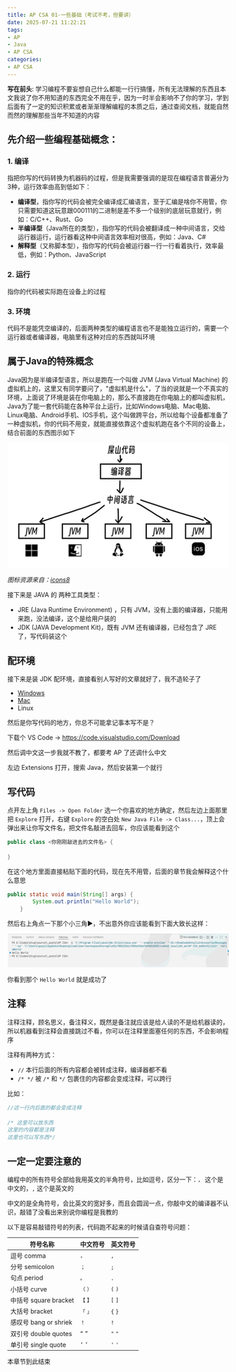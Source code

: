 ```yaml
---
title: AP CSA 01-一些基础（考试不考，但要讲）
date: 2025-07-21 11:22:21
tags:
- AP
- Java
- AP CSA
categories:
- AP CSA
---
```


**写在前头**: 学习编程不要妄想自己什么都能一行行搞懂，所有无法理解的东西且本文我说了你不用知道的东西完全不用在乎，因为一时半会影响不了你的学习，学到后面有了一定的知识积累或者渐渐理解编程的本质之后，通过查阅文档，就能自然而然的理解那些当年不知道的内容

## 先介绍一些编程基础概念：

### 1. 编译

指把你写的代码转换为机器码的过程，但是我需要强调的是现在编程语言普遍分为3种，运行效率由高到低如下：

- **编译型**，指你写的代码会被完全编译成汇编语言，至于汇编是啥你不用管，你只需要知道这玩意跟000111的二进制是差不多一个级别的底层玩意就行，例如：C/C++、Rust、Go
- **半编译型**（Java所在的类型），指你写的代码会被翻译成一种中间语言，交给运行器运行，运行器看这种中间语言效率相对很高，例如：Java、C#
- **解释型**（又称脚本型），指你写的代码会被运行器一行一行看着执行，效率最低，例如：Python、JavaScript

### 2. 运行

指你的代码被实际跑在设备上的过程

### 3. 环境

代码不是能凭空编译的，后面两种类型的编程语言也不是能独立运行的，需要一个运行器或者编译器，电脑里有这种对应的东西就叫环境



## 属于Java的特殊概念

Java因为是半编译型语言，所以是跑在一个叫做 JVM (Java Virtual Machine) 的虚拟机上的，这里又有同学要问了，"虚拟机是什么"，了当的说就是一个不真实的环境，上面说了环境是装在你电脑上的，那么不直接跑在你电脑上的都叫虚拟机，Java为了能一套代码能在各种平台上运行，比如Windows电脑、Mac电脑、Linux电脑、Android手机、IOS手机，这个叫做跨平台，所以给每个设备都准备了一种虚拟机，你的代码不用变，就能直接依靠这个虚拟机跑在各个不同的设备上，结合前面的东西图示如下

![示意图](01-basic-concept/示意图.png)



*图标资源来自：[icons8](https://icons8.com/)*

接下来是 JAVA 的 两种工具类型：

- JRE (Java Runtime Environment) ，只有 JVM，没有上面的编译器，只能用来跑，没法编译，这个是给用户装的
- JDK (JAVA Development Kit)，既有 JVM 还有编译器，已经包含了 JRE 了，写代码装这个

## 配环境

接下来是装 JDK 配环境，直接看别人写好的文章就好了，我不造轮子了

- [Windows](https://developer.aliyun.com/article/1572475)
- [Mac](https://juejin.cn/post/7477926585087213604)
- <a onclick="alert('都玩Linux了还用我教吗')" >Linux</a>

然后是你写代码的地方，你总不可能拿记事本写不是？

下载个 VS Code -\> https://code.visualstudio.com/Download

然后调中文这一步我就不教了，都要考 AP 了还调什么中文

左边 Extensions 打开，搜索 Java，然后安装第一个就行

## 写代码

点开左上角 `Files -> Open Folder` 选一个你喜欢的地方确定，然后左边上面那里把 `Explore` 打开，右键 `Explore` 的空白处 `New Java File -> Class...`，顶上会弹出来让你写文件名，把文件名敲进去回车，你应该能看到这个

```java
public class <你刚刚敲进去的文件名> {
    
}
```

在这个地方里面直接粘贴下面的代码，现在先不用管，后面的章节我会解释这个什么意思

```java
public static void main(String[] args) {
        System.out.println("Hello World");
    }
```

然后右上角点一下那个小三角▶️，不出意外你应该能看到下面大致长这样：

![image-20250721123619401](01-basic-concept/image-20250721123619401.png)

你看到那个 `Hello World` 就是成功了

## 注释

注释注释，顾名思义，备注释义，既然是备注就应该是给人读的不是给机器读的，所以机器看到注释会直接跳过不看，你可以在注释里面塞任何的东西，不会影响程序

注释有两种方式：
- `//` 本行后面的所有内容都会被转成注释，编译器都不看
- `/* */` 被 `/*` 和 `*/` 包裹住的内容都会变成注释，可以跨行

比如：
```Java
//这一行内后面的都会变成注释

/* 这里可以放东西
这里的内容都是注释
这里也可以写东西*/
```

## 一定一定要注意的

编程中的所有符号全部给我用英文的半角符号，比如逗号，区分一下：`，` 这个是中文的，`,` 这个是英文的

中文的是全角符号，会比英文的宽好多，而且会圆润一点，你敲中文的编译器不认识，敲错了没看出来别说你编程是我教的

以下是容易敲错符号的列表，代码跑不起来的时候请自查符号问题：

|符号名称|中文符号|英文符号|
|-------|------|-------|
|逗号 comma|`，`|`,`|
|分号 semicolon|`；`|`;`|
|句点 period|`。`|`.`|
|小括号 curve|`（` `）`|`(` `)`|
|中括号 square bracket|`【` `】`|`[` `]`|
|大括号 bracket|`「` `」`|`{` `}`|
|感叹号 bang or shriek|`！`|`!`|
|双引号 double quotes|`“` `”`|`"` `"`|
|单引号 single quote|`‘` `’`|`'` `'`|

本章节到此结束